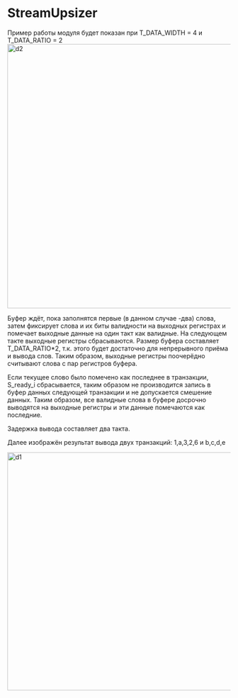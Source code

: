 # StreamUpsizer

Пример работы модуля будет показан при T_DATA_WIDTH = 4 и T_DATA_RATIO = 2
<img width="596" alt="d2" src="https://github.com/Spirithead/StreamUpsizer/assets/90761881/7e62acc2-9683-4344-8f53-fc2a77d8d79d">

Буфер ждёт, пока заполнятся первые (в данном случае -два) слова, затем фиксирует слова и их биты валидности на выходных регистрах и помечает выходные данные на один такт как валидные. На следующем такте выходные регистры сбрасываются.
Размер буфера составляет T_DATA_RATIO*2, т.к. этого будет достаточно для непрерывного приёма и вывода слов. Таким образом, выходные регистры поочерёдно считывают слова с пар регистров буфера.

Если текущее слово было помечено как последнее в транзакции, S_ready_i сбрасывается, таким образом не производится запись в буфер данных следующей транзакции и не допускается смешение данных. Таким образом, все валидные слова в буфере досрочно выводятся на выходные регистры и эти данные помечаются как последние.

Задержка вывода составляет два такта.

Далее изображён результат вывода двух транзакций: 1,a,3,2,6 и b,c,d,e

<img width="537" alt="d1" src="https://github.com/Spirithead/StreamUpsizer/assets/90761881/777c7fa2-0204-444f-891c-75c8748381b9">
